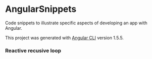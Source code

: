 # AngularSnippets

Code snippets to illustrate specific aspects of developing an app with Angular.


This project was generated with [Angular CLI](https://github.com/angular/angular-cli) version 1.5.5.

### Reactive recusive loop


